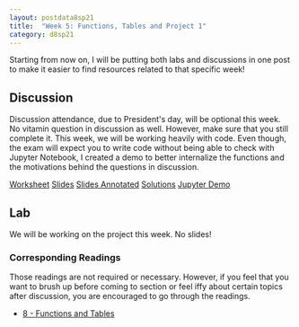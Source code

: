 ```yaml
---
layout: postdata8sp21
title:  "Week 5: Functions, Tables and Project 1"
category: d8sp21
---
```


Starting from now on, I will be putting both labs and discussions in one post to make it easier to find resources related to that specific week!

## Discussion

Discussion attendance, due to President's day, will be optional this week. No vitamin question in discussion as well. However, make sure that you still complete it. This week, we will be working heavily with code. Even though, the exam will expect you to write code without being able to check with Jupyter Notebook, I created a demo to better internalize the functions and the motivations behind the questions in discussion.

[Worksheet](https://docs.google.com/document/d/1GaNc4ezC7IFYSiyaiSv09S3fVukgEAd-4tQHUgOrTrU/edit)
[Slides](/assets/docs/d8-sp21-dis05.pdf)
[Slides Annotated](/assets/docs/d8-sp21-dis05sol.pdf)
[Solutions](https://docs.google.com/document/d/18BP3bfqRvW6u9L0NxlsUBboFMjcTasty4uVdbOY_Kh0/edit?usp=sharing)
[Jupyter Demo](http://datahub.berkeley.edu/hub/user-redirect/git-sync?repo=https://github.com/Kevin-Miao/d8-sp21-dis-proj1)

## Lab

We will be working on the project this week. No slides!

### Corresponding Readings

Those readings are not required or necessary. However, if you feel that you want to brush up before coming to section or feel iffy about certain topics after discussion, you are encouraged to go through the readings.

- [8 - Functions and Tables](https://www.inferentialthinking.com/chapters/08/Functions_and_Tables.html)


